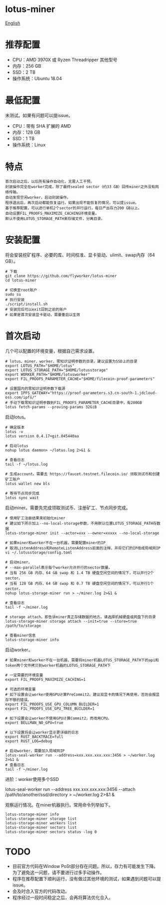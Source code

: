 # lotus-miner
[English](README_en.md)

# 推荐配置
* CPU：AMD 3970X 或 Ryzen Threadripper 其他型号
* 内存：256 GB
* SSD：2 TB
* 操作系统：Ubuntu 18.04

# 最低配置
未测试。如果有问题可以提issue。
* CPU：带有 SHA 扩展的 AMD
* 内存：128 GB
* SSD：1 TB
* 操作系统：Linux

# 特点

    首次启动之后，以后所有操作自动化，无需人工干预。
    封装操作完全在worker完成，除了最终sealed sector（约33 GB）回传miner之外没有网络传输。
    自动发现空闲worker，启动封装操作。
    程序退出后，再次启动都能恢复运行。如果出现不能恢复的情况，可以提issue。
    基于推荐配置，可以进行单机2个sector的并行运行，每日产出存力200 GB以上。
    自动设置FIL_PROOFS_MAXIMIZE_CACHING环境变量。
    默认不使用LOTUS_STORAGE_PATH来存储文件，分离目录。

# 安装配置
将会安装挖矿程序、必要的库、时间校准、显卡驱动、ulimit、swap内存（64 GB）。
```
# 下载
git clone https://github.com/flyworker/lotus-miner
cd lotus-miner

# 切换至root账户
sudo su
# 执行安装
./script/install.sh
# 安装完后可以exit回到之前的账户
# 如果是首次安装显卡驱动，需要重启以生效
```

# 首次启动
几个可以配置的环境变量，根据自己需求设置。
```
# lotus、miner、worker、零知识证明参数的目录。建议设置为SSD上的目录
export LOTUS_PATH="$HOME/lotus"
export LOTUS_STORAGE_PATH="$HOME/lotusstorage"
export WORKER_PATH="$HOME/lotusworker"
export FIL_PROOFS_PARAMETER_CACHE="$HOME/filecoin-proof-parameters"

# 设置国内的零知识证明参数下载源
export IPFS_GATEWAY="https://proof-parameters.s3.cn-south-1.jdcloud-oss.com/ipfs/"
# 手动下载零知识证明参数到FIL_PROOFS_PARAMETER_CACHE目录中，有200GB
lotus fetch-params --proving-params 32GiB
```

启动lotus。
```
# 确定版本
lotus -v
lotus version 0.4.17+git.045440aa

# 启动lotus
nohup lotus daemon> ~/lotus.log 2>&1 &

# 查看日志
tail -f ~/lotus.log

# 生成account。需要去 https://faucet.testnet.filecoin.io/ 领取测试币和创建矿工账户
lotus wallet new bls

# 等待节点同步完成
lotus sync wait
```

启动miner。需要先完成领取测试币、注册矿工、节点同步完成。
```
# 使用矿工注册结果来初始化miner
# 建议如下所示加上--no-local-storage参数，不用默认位置LOTUS_STORAGE_PATH存数据
lotus-storage-miner init --actor=xxx --owner=xxxxx --no-local-storage

# 如果miner和worker不在一台机器，需要配置miner的IP
# 取消ListenAddress和RemoteListenAddress前面的注释，并将它们的IP改成局域网IP
vi ~/.lotusstorage/config.toml

# 启动miner。
# --max-parallel表示每个worker允许并行的sector数量。
# 当有 256 GB 内存、64 GB swap 和 1.4 TB 硬盘空闲空间的情况下，可以并行2个sector。
# 当有 128 GB 内存、64 GB swap 和 0.7 TB 硬盘空闲空间的情况下，可以并行1个sector。
nohup lotus-storage-miner run > ~/miner.log 2>&1 &

# 查看日志
tail -f ~/miner.log

# storage attach，即告诉miner真正存储数据的地方。请选择机械硬盘或网盘下的目录
lotus-storage-miner storage attach --init=true --store=true /path/to/storage

# 查看miner信息
lotus-storage-miner info
```

启动worker。
```
# 如果miner和worker不在一台机器，需要将miner机器LOTUS_STORAGE_PATH下的api和token两个文件拷贝到worker机器的LOTUS_STORAGE_PATH下

# 一定需要的环境变量
export FIL_PROOFS_MAXIMIZE_CACHING=1

# 可选的环境变量
# 如下设置会让worker使用GPU计算PreCommit2。建议双显卡的情况下再使用，否则会报显存不够的错误。
export FIL_PROOFS_USE_GPU_COLUMN_BUILDER=1
export FIL_PROOFS_USE_GPU_TREE_BUILDER=1

# 如下设置会让worker不使用GPU计算Commit2，而改用CPU。
export BELLMAN_NO_GPU=true

# 以下设置将会让worker显示更详细的日志
export RUST_BACKTRACE=full
export RUST_LOG=debug

# 启动worker，需要加入局域网IP
lotus-seal-worker run --address=xxx.xxx.xxx.xxx:3456 > ~/worker.log 2>&1 &
# 查看日志
tail -f ~/miner.log
```
进阶：worker使用多个SSD

lotus-seal-worker run --address xxx.xxx.xxx.xxx:3456 --attach /path/to/another/ssd/directory > ~/worker.log 2>&1 &

观察运行情况。在miner机器执行。常用命令列举如下。
```
lotus-storage-miner info
lotus-storage-miner storage list
lotus-storage-miner workers list
lotus-storage-miner sectors list
lotus-storage-miner sectors status -log 0
```

# TODO
* 目前官方代码在Window PoSt部分存在问题。所以，存力有可能发生下降。为了避免这一问题，请不要进行过多手动操作。
* 程序在推荐配置下顺利运行，没有做过其他环境的测试，如果遇到问题可以提issue。
* 会及时合入官方的代码改动。
* 程序经过一段时间稳定之后，会再将算法优化合入。
